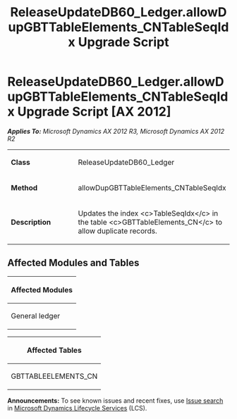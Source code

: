 ﻿---
title: ReleaseUpdateDB60_Ledger.allowDupGBTTableElements_CNTableSeqIdx Upgrade Script
TOCTitle: ReleaseUpdateDB60_Ledger.allowDupGBTTableElements_CNTableSeqIdx Upgrade Script
ms:assetid: 42180d16-9b33-a6e2-d9fd-a705c56bff9d
ms:mtpsurl: https://msdn.microsoft.com/en-us/library/JJ718846(v=AX.60)
ms:contentKeyID: 49707890
ms.date: 05/18/2015
mtps_version: v=AX.60
---

# ReleaseUpdateDB60\_Ledger.allowDupGBTTableElements\_CNTableSeqIdx Upgrade Script [AX 2012]


_**Applies To:** Microsoft Dynamics AX 2012 R3, Microsoft Dynamics AX 2012 R2_

<table>
<colgroup>
<col style="width: 50%" />
<col style="width: 50%" />
</colgroup>
<tbody>
<tr class="odd">
<td><p><strong>Class</strong></p></td>
<td><p>ReleaseUpdateDB60_Ledger</p></td>
</tr>
<tr class="even">
<td><p><strong>Method</strong></p></td>
<td><p>allowDupGBTTableElements_CNTableSeqIdx</p></td>
</tr>
<tr class="odd">
<td><p><strong>Description</strong></p></td>
<td><p>Updates the index &lt;c&gt;TableSeqIdx&lt;/c&gt; in the table &lt;c&gt;GBTTableElements_CN&lt;/c&gt; to allow duplicate records.</p></td>
</tr>
</tbody>
</table>


## Affected Modules and Tables

<table>
<colgroup>
<col style="width: 100%" />
</colgroup>
<thead>
<tr class="header">
<th><p>Affected Modules</p></th>
</tr>
</thead>
<tbody>
<tr class="odd">
<td><p>General ledger</p></td>
</tr>
</tbody>
</table>


<table>
<colgroup>
<col style="width: 100%" />
</colgroup>
<thead>
<tr class="header">
<th><p>Affected Tables</p></th>
</tr>
</thead>
<tbody>
<tr class="odd">
<td><p>GBTTABLEELEMENTS_CN</p></td>
</tr>
</tbody>
</table>

  
**Announcements:** To see known issues and recent fixes, use [Issue search](http://go.microsoft.com/fwlink/?linkid=389258) in [Microsoft Dynamics Lifecycle Services](http://go.microsoft.com/fwlink/?linkid=306505) (LCS).

